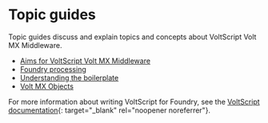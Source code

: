 # Topic guides

Topic guides discuss and explain topics and concepts about VoltScript Volt MX Middleware.

- [Aims for VoltScript Volt MX Middleware](aims.md)
- [Foundry processing](foundry.md)
- [Understanding the boilerplate](boilerplate.md)
- [Volt MX Objects](voltmxobjects.md)

For more information about writing VoltScript for Foundry, see the [VoltScript documentation](https://help.hcltechsw.com/docs/voltscript/early-access/index.html){: target="_blank" rel="noopener noreferrer"}.
